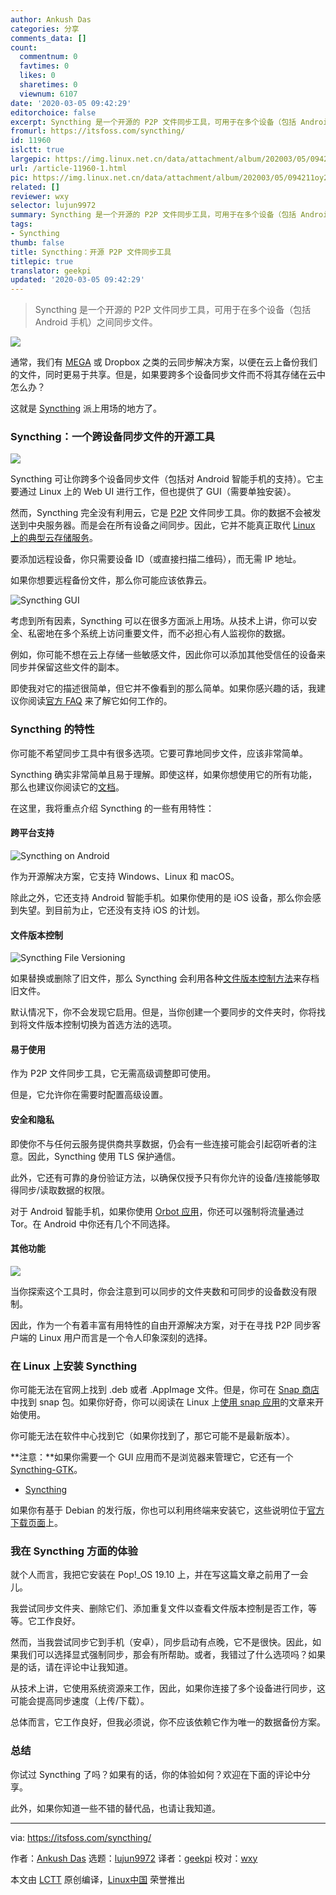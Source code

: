 ```yaml
---
author: Ankush Das
categories: 分享
comments_data: []
count:
  commentnum: 0
  favtimes: 0
  likes: 0
  sharetimes: 0
  viewnum: 6107
date: '2020-03-05 09:42:29'
editorchoice: false
excerpt: Syncthing 是一个开源的 P2P 文件同步工具，可用于在多个设备（包括 Android 手机）之间同步文件。
fromurl: https://itsfoss.com/syncthing/
id: 11960
islctt: true
largepic: https://img.linux.net.cn/data/attachment/album/202003/05/094211oy2dosttvoaseovk.jpg
url: /article-11960-1.html
pic: https://img.linux.net.cn/data/attachment/album/202003/05/094211oy2dosttvoaseovk.jpg.thumb.jpg
related: []
reviewer: wxy
selector: lujun9972
summary: Syncthing 是一个开源的 P2P 文件同步工具，可用于在多个设备（包括 Android 手机）之间同步文件。
tags:
- Syncthing
thumb: false
title: Syncthing：开源 P2P 文件同步工具
titlepic: true
translator: geekpi
updated: '2020-03-05 09:42:29'
---
```



> 
> Syncthing 是一个开源的 P2P 文件同步工具，可用于在多个设备（包括 Android 手机）之间同步文件。
> 
> 
> 


![](/data/attachment/album/202003/05/094211oy2dosttvoaseovk.jpg)


通常，我们有 [MEGA](https://itsfoss.com/install-mega-cloud-storage-linux/) 或 Dropbox 之类的云同步解决方案，以便在云上备份我们的文件，同时更易于共享。但是，如果要跨多个设备同步文件而不将其存储在云中怎么办？


这就是 [Syncthing](https://syncthing.net/) 派上用场的地方了。


### Syncthing：一个跨设备同步文件的开源工具


![](/data/attachment/album/202003/05/094231y2ni52wbjnclv2wl.jpg)


Syncthing 可让你跨多个设备同步文件（包括对 Android 智能手机的支持）。它主要通过 Linux 上的 Web UI 进行工作，但也提供了 GUI（需要单独安装）。


然而，Syncthing 完全没有利用云，它是 [P2P](https://en.wikipedia.org/wiki/Peer-to-peer) 文件同步工具。你的数据不会被发送到中央服务器。而是会在所有设备之间同步。因此，它并不能真正取代 [Linux 上的典型云存储服务](https://itsfoss.com/cloud-services-linux/)。


要添加远程设备，你只需要设备 ID（或直接扫描二维码），而无需 IP 地址。


如果你想要远程备份文件，那么你可能应该依靠云。


![Syncthing GUI](/data/attachment/album/202003/05/094234w9zzb389yfillio4.png)


考虑到所有因素，Syncthing 可以在很多方面派上用场。从技术上讲，你可以安全、私密地在多个系统上访问重要文件，而不必担心有人监视你的数据。


例如，你可能不想在云上存储一些敏感文件，因此你可以添加其他受信任的设备来同步并保留这些文件的副本。


即使我对它的描述很简单，但它并不像看到的那么简单。如果你感兴趣的话，我建议你阅读[官方 FAQ](https://docs.syncthing.net/users/faq.html) 来了解它如何工作的。


### Syncthing 的特性


你可能不希望同步工具中有很多选项。它要可靠地同步文件，应该非常简单。


Syncthing 确实非常简单且易于理解。即使这样，如果你想使用它的所有功能，那么也建议你阅读它的[文档](https://docs.syncthing.net/users/index.html)。


在这里，我将重点介绍 Syncthing 的一些有用特性：


#### 跨平台支持


![Syncthing on Android](/data/attachment/album/202003/05/094236u4fy9yd4xeh54aav.jpg)


作为开源解决方案，它支持 Windows、Linux 和 macOS。


除此之外，它还支持 Android 智能手机。如果你使用的是 iOS 设备，那么你会感到失望。到目前为止，它还没有支持 iOS 的计划。


#### 文件版本控制


![Syncthing File Versioning](/data/attachment/album/202003/05/094243tr2lke22g8legxoe.jpg)


如果替换或删除了旧文件，那么 Syncthing 会利用各种[文件版本控制方法](https://docs.syncthing.net/users/versioning.html)来存档旧文件。


默认情况下，你不会发现它启用。但是，当你创建一个要同步的文件夹时，你将找到将文件版本控制切换为首选方法的选项。


#### 易于使用


作为 P2P 文件同步工具，它无需高级调整即可使用。


但是，它允许你在需要时配置高级设置。


#### 安全和隐私


即使你不与任何云服务提供商共享数据，仍会有一些连接可能会引起窃听者的注意。因此，Syncthing 使用 TLS 保护通信。


此外，它还有可靠的身份验证方法，以确保仅授予只有你允许的设备/连接能够取得同步/读取数据的权限。


对于 Android 智能手机，如果你使用 [Orbot 应用](https://play.google.com/store/apps/details?id=org.torproject.android&hl=en_IN)，你还可以强制将流量通过 Tor。在 Android 中你还有几个不同选择。


#### 其他功能


![](/data/attachment/album/202003/05/094245fgpryrhr42yj28rr.jpg)


当你探索这个工具时，你会注意到可以同步的文件夹数和可同步的设备数没有限制。


因此，作为一个有着丰富有用特性的自由开源解决方案，对于在寻找 P2P 同步客户端的 Linux 用户而言是一个令人印象深刻的选择。


### 在 Linux 上安装 Syncthing


你可能无法在官网上找到 .deb 或者 .AppImage 文件。但是，你可在 [Snap 商店](https://snapcraft.io/syncthing)中找到 snap 包。如果你好奇，你可以阅读在 Linux 上[使用 snap 应用](https://itsfoss.com/install-snap-linux/)的文章来开始使用。


你可能无法在软件中心找到它（如果你找到了，那它可能不是最新版本）。


**注意：**如果你需要一个 GUI 应用而不是浏览器来管理它，它还有一个 [Syncthing-GTK](https://github.com/syncthing/syncthing-gtk/releases/latest)。


* [Syncthing](https://syncthing.net/)


如果你有基于 Debian 的发行版，你也可以利用终端来安装它，这些说明位于[官方下载页面](https://syncthing.net/downloads/)上。


### 我在 Syncthing 方面的体验


就个人而言，我把它安装在 Pop!\_OS 19.10 上，并在写这篇文章之前用了一会儿。


我尝试同步文件夹、删除它们、添加重复文件以查看文件版本控制是否工作，等等。它工作良好。


然而，当我尝试同步它到手机（安卓），同步启动有点晚，它不是很快。因此，如果我们可以选择显式强制同步，那会有所帮助。或者，我错过了什么选项吗？如果是的话，请在评论中让我知道。


从技术上讲，它使用系统资源来工作，因此，如果你连接了多个设备进行同步，这可能会提高同步速度（上传/下载）。


总体而言，它工作良好，但我必须说，你不应该依赖它作为唯一的数据备份方案。


### 总结


你试过 Syncthing 了吗？如果有的话，你的体验如何？欢迎在下面的评论中分享。


此外，如果你知道一些不错的替代品，也请让我知道。




---


via: <https://itsfoss.com/syncthing/>


作者：[Ankush Das](https://itsfoss.com/author/ankush/) 选题：[lujun9972](https://github.com/lujun9972) 译者：[geekpi](https://github.com/geekpi) 校对：[wxy](https://github.com/wxy)


本文由 [LCTT](https://github.com/LCTT/TranslateProject) 原创编译，[Linux中国](https://linux.cn/) 荣誉推出